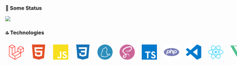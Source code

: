 ### 🚀 Some Status

<img src="https://github-readme-stats.vercel.app/api?username=Juninho-dev&hide=issues&count_private=true&show_icons=true&theme=tokyonight" />

### 🔝 Technologies

<div style="
display: flex;
">
	<img src="./laravel.svg" width="50" style="
		margin: 3px;
		padding: 8px;
		border-radius: 4px;
	"/>
	<img src="./html5.svg" width="50" style="
		margin: 3px;
		padding: 8px;
		border-radius: 4px;
	"/>
	<img src="./javascript.svg" width="50" style="
		margin: 3px;
		padding: 8px;
		border-radius: 4px;
	"/>
	<img src="./css3.svg" width="50" style="
		margin: 3px;
		padding: 8px;
		border-radius: 4px;
	"/>
	<img src="./yarn.svg" width="50" style="
		margin: 3px;
		padding: 8px;
		border-radius: 4px;
	"/>
	<img src="./sass.svg" width="50" style="
		margin: 3px;
		padding: 8px;
		border-radius: 4px;
	"/>
	<img src="./typescript.svg" width="50" style="
		margin: 3px;
		padding: 8px;
		border-radius: 4px;
	"/>
	<img src="./php.svg" width="50" style="
		margin: 3px;
		padding: 8px;
		border-radius: 4px;
	"/>
	<img src="./visualstudiocode.svg" width="50" style="
		margin: 3px;
		padding: 8px;
		border-radius: 4px;
	"/>
	<img src="./react.svg" width="50" style="
		margin: 3px;
		padding: 8px;
		border-radius: 4px;
	"/>
	<img src="./vue-dot-js.svg" width="50" style="
		margin: 3px;
		padding: 8px;
		border-radius: 4px;
	"/>
	<img src="./bootstrap.svg" width="50" style="
		margin: 3px;
		padding: 8px;
		border-radius: 4px;
	"/>
	<img src="./sqlite.svg" width="50" style="
		margin: 3px;
		padding: 8px;
		border-radius: 4px;
	"/>
	<img src="./postgresql.svg" width="50" style="
		margin: 3px;
		padding: 8px;
		border-radius: 4px;
		color: #4169E1;
	"/>
</div>
